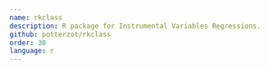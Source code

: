```yaml
---
name: rkclass
description: R package for Instrumental Variables Regressions.
github: potterzot/rkclass
order: 30
language: r
---
```

